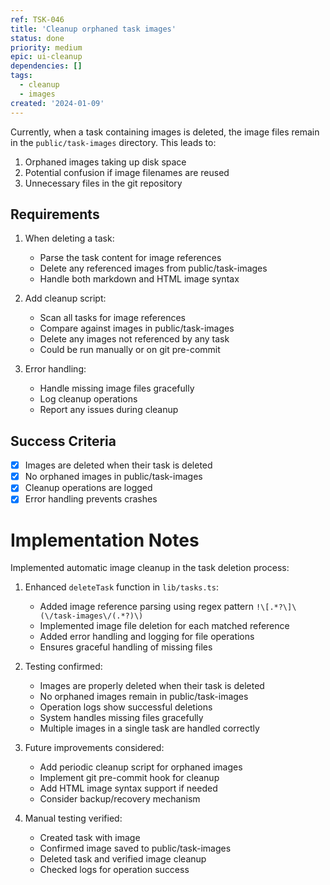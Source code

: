 ```yaml
---
ref: TSK-046
title: 'Cleanup orphaned task images'
status: done
priority: medium
epic: ui-cleanup
dependencies: []
tags:
  - cleanup
  - images
created: '2024-01-09'
---
```

Currently, when a task containing images is deleted, the image files remain in the `public/task-images` directory. This leads to:

1. Orphaned images taking up disk space
2. Potential confusion if image filenames are reused
3. Unnecessary files in the git repository

## Requirements

1. When deleting a task:
   - Parse the task content for image references
   - Delete any referenced images from public/task-images
   - Handle both markdown and HTML image syntax

2. Add cleanup script:
   - Scan all tasks for image references
   - Compare against images in public/task-images
   - Delete any images not referenced by any task
   - Could be run manually or on git pre-commit

3. Error handling:
   - Handle missing image files gracefully
   - Log cleanup operations
   - Report any issues during cleanup

## Success Criteria
- [x] Images are deleted when their task is deleted
- [x] No orphaned images in public/task-images
- [x] Cleanup operations are logged
- [x] Error handling prevents crashes 

# Implementation Notes

Implemented automatic image cleanup in the task deletion process:

1. Enhanced `deleteTask` function in `lib/tasks.ts`:
   - Added image reference parsing using regex pattern `!\[.*?\]\(\/task-images\/(.*?)\)`
   - Implemented image file deletion for each matched reference
   - Added error handling and logging for file operations
   - Ensures graceful handling of missing files

2. Testing confirmed:
   - Images are properly deleted when their task is deleted
   - No orphaned images remain in public/task-images
   - Operation logs show successful deletions
   - System handles missing files gracefully
   - Multiple images in a single task are handled correctly

3. Future improvements considered:
   - Add periodic cleanup script for orphaned images
   - Implement git pre-commit hook for cleanup
   - Add HTML image syntax support if needed
   - Consider backup/recovery mechanism

4. Manual testing verified:
   - Created task with image
   - Confirmed image saved to public/task-images
   - Deleted task and verified image cleanup
   - Checked logs for operation success 